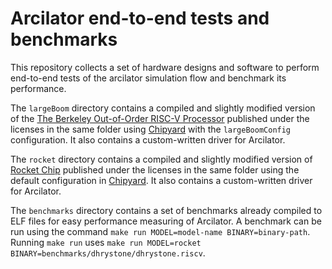# Arcilator end-to-end tests and benchmarks

This repository collects a set of hardware designs and software to perform
end-to-end tests of the arcilator simulation flow and benchmark its performance.

The `largeBoom` directory contains a compiled and slightly modified version of
the [The Berkeley Out-of-Order RISC-V Processor](https://github.com/riscv-boom/riscv-boom)
published under the licenses in the same folder using
[Chipyard](https://github.com/ucb-bar/chipyard) with the `largeBoomConfig`
configuration. It also contains a custom-written driver for Arcilator.

The `rocket` directory contains a compiled and slightly modified version of
[Rocket Chip](https://github.com/chipsalliance/rocket-chip) published under the
licenses in the same folder using the default configuration in
[Chipyard](https://github.com/ucb-bar/chipyard). It also contains a
custom-written driver for Arcilator.

The `benchmarks` directory contains a set of benchmarks already compiled to ELF
files for easy performance measuring of Arcilator. A benchmark can be run using
the command `make run MODEL=model-name BINARY=binary-path`. Running `make run`
uses `make run MODEL=rocket BINARY=benchmarks/dhrystone/dhrystone.riscv`.

